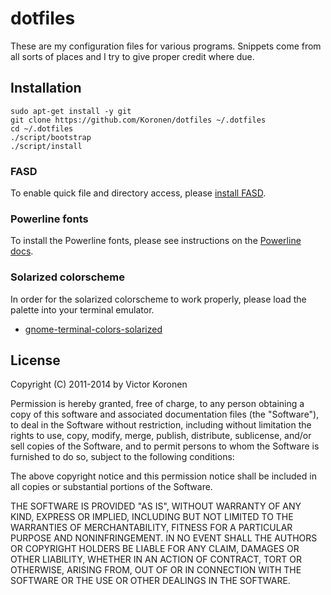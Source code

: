 # dotfiles

These are my configuration files for various programs.
Snippets come from all sorts of places and I try to give
proper credit where due.

## Installation

    sudo apt-get install -y git
    git clone https://github.com/Koronen/dotfiles ~/.dotfiles
    cd ~/.dotfiles
    ./script/bootstrap
    ./script/install

### FASD

To enable quick file and directory access, please [install FASD](https://github.com/clvv/fasd).

### Powerline fonts

To install the Powerline fonts, please see instructions on the
[Powerline docs](https://powerline.readthedocs.org/en/latest/installation/linux.html#font-installation).

### Solarized colorscheme

In order for the solarized colorscheme to work properly,
please load the palette into your terminal emulator.

 * [gnome-terminal-colors-solarized](https://github.com/sigurdga/gnome-terminal-colors-solarized)

## License

Copyright (C) 2011-2014 by Victor Koronen

Permission is hereby granted, free of charge, to any person obtaining a copy
of this software and associated documentation files (the "Software"), to deal
in the Software without restriction, including without limitation the rights
to use, copy, modify, merge, publish, distribute, sublicense, and/or sell
copies of the Software, and to permit persons to whom the Software is
furnished to do so, subject to the following conditions:

The above copyright notice and this permission notice shall be included in
all copies or substantial portions of the Software.

THE SOFTWARE IS PROVIDED "AS IS", WITHOUT WARRANTY OF ANY KIND, EXPRESS OR
IMPLIED, INCLUDING BUT NOT LIMITED TO THE WARRANTIES OF MERCHANTABILITY,
FITNESS FOR A PARTICULAR PURPOSE AND NONINFRINGEMENT. IN NO EVENT SHALL THE
AUTHORS OR COPYRIGHT HOLDERS BE LIABLE FOR ANY CLAIM, DAMAGES OR OTHER
LIABILITY, WHETHER IN AN ACTION OF CONTRACT, TORT OR OTHERWISE, ARISING FROM,
OUT OF OR IN CONNECTION WITH THE SOFTWARE OR THE USE OR OTHER DEALINGS IN
THE SOFTWARE.
